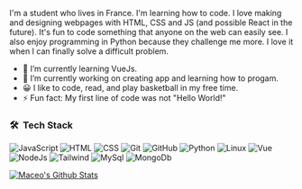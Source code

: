 

I'm a student who lives in France. I'm learning how to code. I love making and designing webpages with HTML, CSS and JS (and possible React in the future). It's fun to code something that anyone on the web can easily see. I also enjoy programming in Python because they challenge me more. I love it when I can finally solve a difficult problem.

- 🌱 I’m currently learning VueJs.
- 🔭 I’m currently working on creating app and learning how to progam.
- 😀 I like to code, read, and play basketball in my free time.
- ⚡ Fun fact: My first line of code was not "Hello World!"

### 🛠 &nbsp;Tech Stack


![JavaScript](https://img.shields.io/badge/-JavaScript-000?&logo=JavaScript)
![HTML](https://img.shields.io/badge/-HTML-05122A?style=flat&logo=HTML5)
![CSS](https://img.shields.io/badge/-CSS-05122A?style=flat&logo=CSS3&logoColor=1572B6)
![Git](https://img.shields.io/badge/-Git-05122A?style=flat&logo=git)
![GitHub](https://img.shields.io/badge/-GitHub-05122A?style=flat&logo=github)
![Python](https://img.shields.io/badge/-Python-000?&logo=Python)
![Linux](https://img.shields.io/badge/-Linux-000?&logo=Linux)
![Vue](https://img.shields.io/badge/Vue.js-35495E?style=flat&logo=vuedotjs)
![NodeJs](https://img.shields.io/badge/Node.js-43853D?style=flat&logo=node.js&logoColor=white)
![Tailwind](https://img.shields.io/badge/Tailwind_CSS-38B2AC?style=flat&logo=tailwind-css&logoColor=white)
![MySql](https://img.shields.io/badge/MySQL-00000F?style=flat&logo=mysql&logoColor=white)
![MongoDb](https://img.shields.io/badge/MongoDB-4EA94B?style=flat&logo=mongodb&logoColor=white)

[![Maceo's Github Stats](https://github-readme-stats.vercel.app/api?username=maceobasse)](https://github.com/anuraghazra/github-readme-stats)
